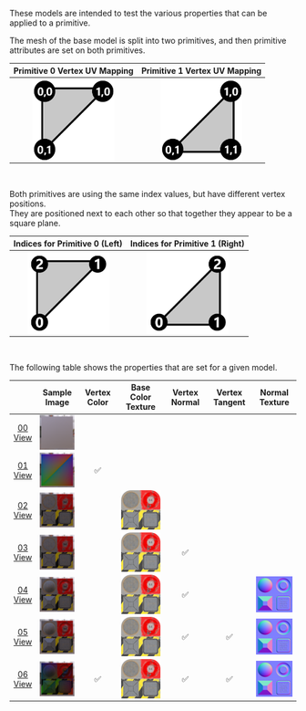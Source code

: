 These models are intended to test the various properties that can be applied to a primitive.  

The mesh of the base model is split into two primitives, and then primitive attributes are set on both primitives.  

Primitive 0 Vertex UV Mapping | Primitive 1 Vertex UV Mapping
:---: | :---:
<img src="Figures/UVSpace2.png" height="144" width="144" align="middle"> | <img src="Figures/UVSpace3.png" height="144" width="144" align="middle"> 

<br>

Both primitives are using the same index values, but have different vertex positions.  
They are positioned next to each other so that together they appear to be a square plane.

Indices for Primitive 0 (Left) | Indices for Primitive 1 (Right)
:---: | :---:
<img src="Figures/Indices_Primitive0.png" height="144" width="144" align="middle"> | <img src="Figures/Indices_Primitive1.png" height="144" width="144" align="middle">


<br>

The following table shows the properties that are set for a given model.  

|   | Sample Image | Vertex Color | Base Color Texture | Vertex Normal | Vertex Tangent | Normal Texture |
| :---: | :---: | :---: | :---: | :---: | :---: | :---: |
| [00](Mesh_Primitives_00.gltf)<br>[View](https://bghgary.github.io/glTF-Asset-Generator/Preview/BabylonJS/?fileName=Mesh_Primitives_00.gltf) | [<img src="Thumbnails/Mesh_Primitives_00.png" align="middle">](SampleImages/Mesh_Primitives_00.png) |   |   |   |   |   |
| [01](Mesh_Primitives_01.gltf)<br>[View](https://bghgary.github.io/glTF-Asset-Generator/Preview/BabylonJS/?fileName=Mesh_Primitives_01.gltf) | [<img src="Thumbnails/Mesh_Primitives_01.png" align="middle">](SampleImages/Mesh_Primitives_01.png) | :white_check_mark: |   |   |   |   |
| [02](Mesh_Primitives_02.gltf)<br>[View](https://bghgary.github.io/glTF-Asset-Generator/Preview/BabylonJS/?fileName=Mesh_Primitives_02.gltf) | [<img src="Thumbnails/Mesh_Primitives_02.png" align="middle">](SampleImages/Mesh_Primitives_02.png) |   | [<img src="Thumbnails/BaseColor_Plane.png" align="middle">](Figures/Textures/BaseColor_Plane.png) |   |   |   |
| [03](Mesh_Primitives_03.gltf)<br>[View](https://bghgary.github.io/glTF-Asset-Generator/Preview/BabylonJS/?fileName=Mesh_Primitives_03.gltf) | [<img src="Thumbnails/Mesh_Primitives_03.png" align="middle">](SampleImages/Mesh_Primitives_03.png) |   | [<img src="Thumbnails/BaseColor_Plane.png" align="middle">](Figures/Textures/BaseColor_Plane.png) | :white_check_mark: |   |   |
| [04](Mesh_Primitives_04.gltf)<br>[View](https://bghgary.github.io/glTF-Asset-Generator/Preview/BabylonJS/?fileName=Mesh_Primitives_04.gltf) | [<img src="Thumbnails/Mesh_Primitives_04.png" align="middle">](SampleImages/Mesh_Primitives_04.png) |   | [<img src="Thumbnails/BaseColor_Plane.png" align="middle">](Figures/Textures/BaseColor_Plane.png) | :white_check_mark: |   | [<img src="Thumbnails/Normal_Plane.png" align="middle">](Figures/Textures/Normal_Plane.png) |
| [05](Mesh_Primitives_05.gltf)<br>[View](https://bghgary.github.io/glTF-Asset-Generator/Preview/BabylonJS/?fileName=Mesh_Primitives_05.gltf) | [<img src="Thumbnails/Mesh_Primitives_05.png" align="middle">](SampleImages/Mesh_Primitives_05.png) |   | [<img src="Thumbnails/BaseColor_Plane.png" align="middle">](Figures/Textures/BaseColor_Plane.png) | :white_check_mark: | :white_check_mark: | [<img src="Thumbnails/Normal_Plane.png" align="middle">](Figures/Textures/Normal_Plane.png) |
| [06](Mesh_Primitives_06.gltf)<br>[View](https://bghgary.github.io/glTF-Asset-Generator/Preview/BabylonJS/?fileName=Mesh_Primitives_06.gltf) | [<img src="Thumbnails/Mesh_Primitives_06.png" align="middle">](SampleImages/Mesh_Primitives_06.png) | :white_check_mark: | [<img src="Thumbnails/BaseColor_Plane.png" align="middle">](Figures/Textures/BaseColor_Plane.png) | :white_check_mark: | :white_check_mark: | [<img src="Thumbnails/Normal_Plane.png" align="middle">](Figures/Textures/Normal_Plane.png) |
 
